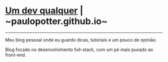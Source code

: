 # [Um dev qualquer](https://umdevqualquer.com.br) | ~paulopotter.github.io~
---

Meu blog pessoal onde eu guardo dicas, tutoriais e um pouco de opinião.

Blog focado no desenvolvimento full-stack, com um pé mais puxado ao front-end.

